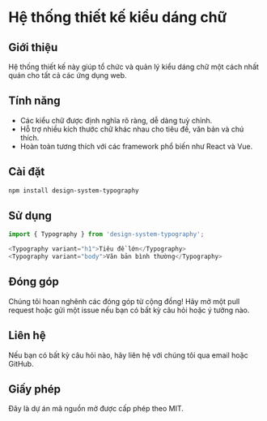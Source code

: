 # Hệ thống thiết kế kiểu dáng chữ

## Giới thiệu
Hệ thống thiết kế này giúp tổ chức và quản lý kiểu dáng chữ một cách nhất quán cho tất cả các ứng dụng web.

## Tính năng
- Các kiểu chữ được định nghĩa rõ ràng, dễ dàng tuỳ chỉnh.
- Hỗ trợ nhiều kích thước chữ khác nhau cho tiêu đề, văn bản và chú thích.
- Hoàn toàn tương thích với các framework phổ biến như React và Vue.

## Cài đặt
```bash
npm install design-system-typography
```

## Sử dụng
```javascript
import { Typography } from 'design-system-typography';

<Typography variant="h1">Tiêu đề lớn</Typography>
<Typography variant="body">Văn bản bình thường</Typography>
```

## Đóng góp
Chúng tôi hoan nghênh các đóng góp từ cộng đồng! Hãy mở một pull request hoặc gửi một issue nếu bạn có bất kỳ câu hỏi hoặc ý tưởng nào.

## Liên hệ
Nếu bạn có bất kỳ câu hỏi nào, hãy liên hệ với chúng tôi qua email hoặc GitHub.

## Giấy phép
Đây là dự án mã nguồn mở được cấp phép theo MIT.
